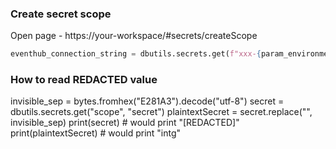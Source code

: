 ### Create secret scope

Open page - https://your-workspace/#secrets/createScope

```python
eventhub_connection_string = dbutils.secrets.get(f"xxx-{param_environment}-orch-kv-scope", f"{param_eventhub}-sas")

```

### How to read REDACTED value

invisible_sep = bytes.fromhex("E281A3").decode("utf-8")
secret = dbutils.secrets.get("scope", "secret")
plaintextSecret = secret.replace("", invisible_sep)
print(secret)  # would print "[REDACTED]"
print(plaintextSecret)  # would print "intg"
